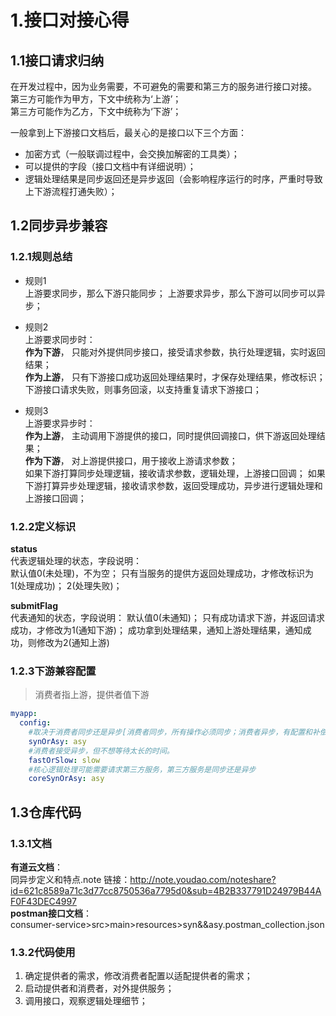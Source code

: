 # 1.接口对接心得
## 1.1接口请求归纳
在开发过程中，因为业务需要，不可避免的需要和第三方的服务进行接口对接。  
第三方可能作为甲方，下文中统称为‘上游’；  
第三方可能作为乙方，下文中统称为‘下游’；  
  
一般拿到上下游接口文档后，最关心的是接口以下三个方面：
* 加密方式（一般联调过程中，会交换加解密的工具类）；
* 可以提供的字段（接口文档中有详细说明）；
* 逻辑处理结果是同步返回还是异步返回（会影响程序运行的时序，严重时导致
上下游流程打通失败）；

## 1.2同步异步兼容
### 1.2.1规则总结
* 规则1  
上游要求同步，那么下游只能同步；
上游要求异步，那么下游可以同步可以异步；
* 规则2  
上游要求同步时：  
**作为下游**，
只能对外提供同步接口，接受请求参数，执行处理逻辑，实时返回结果；   
**作为上游**，
只有下游接口成功返回处理结果时，才保存处理结果，修改标识；
下游接口请求失败，则事务回滚，以支持重复请求下游接口；  

* 规则3  
上游要求异步时：  
**作为上游**，
主动调用下游提供的接口，同时提供回调接口，供下游返回处理结果；  
**作为下游**，
对上游提供接口，用于接收上游请求参数；  
如果下游打算同步处理逻辑，接收请求参数，逻辑处理，上游接口回调； 
如果下游打算异步处理逻辑，接收请求参数，返回受理成功，异步进行逻辑处理和上游接口回调；

### 1.2.2定义标识
**status**  
代表逻辑处理的状态，字段说明：  
默认值0(未处理)，不为空；
只有当服务的提供方返回处理成功，才修改标识为 1(处理成功)；
2(处理失败)；  

**submitFlag**  
代表通知的状态，字段说明：
默认值0(未通知)；
只有成功请求下游，并返回请求成功，才修改为1(通知下游)；
成功拿到处理结果，通知上游处理结果，通知成功，则修改为2(通知上游)

### 1.2.3下游兼容配置
>消费者指上游，提供者值下游
```yaml
myapp:
  config:
    #取决于消费者同步还是异步[消费者同步，所有操作必须同步；消费者异步，有配置和补偿空间]
    synOrAsy: asy
    #消费者接受异步，但不想等待太长的时间。
    fastOrSlow: slow
    #核心逻辑处理可能需要请求第三方服务，第三方服务是同步还是异步
    coreSynOrAsy: asy
```

## 1.3仓库代码
### 1.3.1文档
**有道云文档**：  
同异步定义和特点.note
链接：http://note.youdao.com/noteshare?id=621c8589a71c3d77cc8750536a7795d0&sub=4B2B337791D24979B44AF0F43DEC4997  
**postman接口文档**：  
consumer-service>src>main>resources>syn&&asy.postman_collection.json

### 1.3.2代码使用
1. 确定提供者的需求，修改消费者配置以适配提供者的需求；
2. 启动提供者和消费者，对外提供服务；
3. 调用接口，观察逻辑处理细节；
